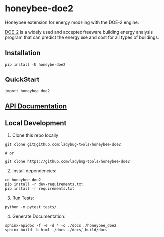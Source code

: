 # honeybee-doe2

Honeybee extension for energy modeling with the DOE-2 engine.

[DOE-2](https://www.doe2.com/) is a widely used and accepted freeware building energy analysis program that can predict the energy use and cost for all types of buildings.

## Installation

`pip install -U honeybe-doe2`

## QuickStart

```console
import honeybee_doe2
```

## [API Documentation](http://ladybug-tools.github.io/honeybee-doe2/docs)

## Local Development

1. Clone this repo locally
```console
git clone git@github.com:ladybug-tools/honeybee-doe2

# or

git clone https://github.com/ladybug-tools/honeybee-doe2
```
2. Install dependencies:
```
cd honeybee-doe2
pip install -r dev-requirements.txt
pip install -r requirements.txt
```

3. Run Tests:
```console
python -m pytest tests/
```

4. Generate Documentation:
```console
sphinx-apidoc -f -e -d 4 -o ./docs ./honeybee_doe2
sphinx-build -b html ./docs ./docs/_build/docs
```